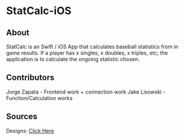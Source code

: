 # StatCalc-iOS

## About
StatCalc is an Swift / iOS App that calculates baseball statistics from in game results. If a player has x singles, x doubles, x triples, etc; the application is to calculate the ongoing statistic chosen. 

## Contributors
Jorge Zapata - Frontend work + connection work
Jake Lisowski - Function/Calculation works

## Sources
Designs: [Click Here](https://www.figma.com/file/PyEhCbwffVVHDI8BZO2mzD/Baseball-App?node-id=0%3A1)
